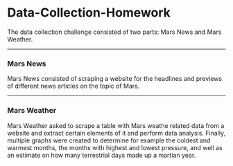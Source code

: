 # **Data-Collection-Homework**

The data collection challenge consisted of two parts: Mars News and Mars Weather.

--- 

### **Mars News**
Mars News consisted of scraping a website for the headlines and previews of different news articles on the topic of Mars. 

---

### **Mars Weather**
Mars Weather asked to scrape a table with Mars weathe related data from a website and extract certain elements of it and perform data analysis. Finally, multiple graphs were created to determine for example the coldest and warmest months, the months with highest and lowest pressure, and well as an estimate on how many terrestrial days made up a martian year. 

